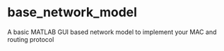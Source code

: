# base_network_model
A basic MATLAB GUI based network model to implement your MAC and routing protocol
